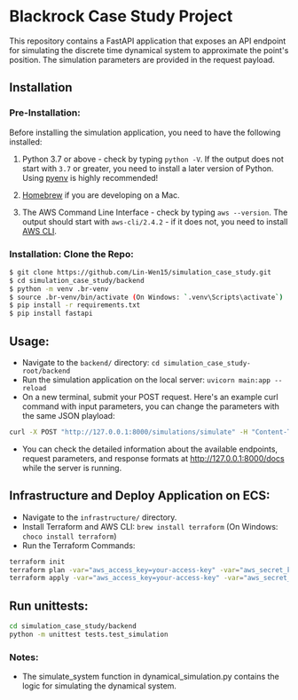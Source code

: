 # Blackrock Case Study Project # 

This repository contains a FastAPI application that exposes an API endpoint for simulating the discrete time dynamical system to approximate the point's position.  The simulation parameters are provided in the request payload.

## Installation

### Pre-Installation:
Before installing the simulation application, you need to have the following installed: 

1. Python 3.7 or above - check by typing `python -V`. If the output does not start with `3.7` or greater, you need to install a later version of Python. Using [pyenv](https://github.com/pyenv/pyenv) is highly recommended!

2. [Homebrew](https://brew.sh) if you are developing on a Mac.

3. The AWS Command Line Interface - check by typing `aws --version`. The output should start with `aws-cli/2.4.2` - if it does not, you need to install [AWS CLI](https://docs.aws.amazon.com/cli/latest/userguide/getting-started-install.html).

### Installation: Clone the Repo:
```bash
$ git clone https://github.com/Lin-Wen15/simulation_case_study.git
$ cd simulation_case_study/backend
$ python -m venv .br-venv
$ source .br-venv/bin/activate (On Windows: `.venv\Scripts\activate`)
$ pip install -r requirements.txt
$ pip install fastapi
```

## Usage:
   - Navigate to the `backend/` directory: `cd simulation_case_study-root/backend`
   - Run the simulation application on the local server: `uvicorn main:app --reload`
   - On a new terminal, submit your POST request. Here's an example curl command with input parameters, you can change the parameters with the same JSON playload: 
   ```bash
   curl -X POST "http://127.0.0.1:8000/simulations/simulate" -H "Content-Type: application/json" -d '{"x0": 1.0, "y0": 2.0, "z0": 3.0, "sigma": 0.5, "rho": 0.8, "beta": 0.2, "delta_t": 0.01, "n": 20}'
   ```
   - You can check the detailed information about the available endpoints, request parameters, and response formats at http://127.0.0.1:8000/docs while the server is running.

## Infrastructure and Deploy Application on ECS:

   - Navigate to the `infrastructure/` directory.
   - Install Terraform and AWS CLI: `brew install terraform`  (On Windows: `choco install terraform`)
   - Run the Terraform Commands:
   ```bash
   terraform init
   terraform plan -var="aws_access_key=your-access-key" -var="aws_secret_key=your-secret-key"
   terraform apply -var="aws_access_key=your-access-key" -var="aws_secret_key=your-secret-key"
   ```

## Run unittests:
```bash
cd simulation_case_study/backend
python -m unittest tests.test_simulation
```

### Notes:
- The simulate_system function in dynamical_simulation.py contains the logic for simulating the dynamical system.